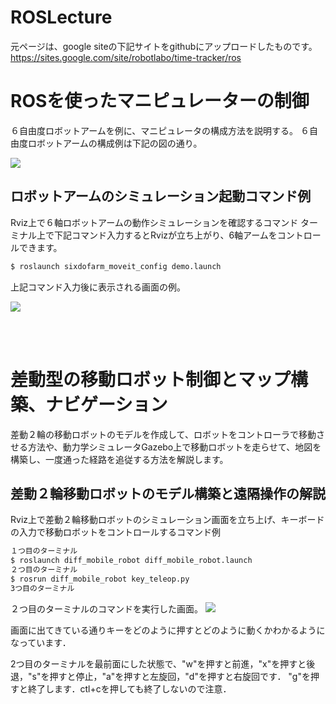 # ROSLecture
元ページは、google siteの下記サイトをgithubにアップロードしたものです。
https://sites.google.com/site/robotlabo/time-tracker/ros

# ROSを使ったマニピュレーターの制御
６自由度ロボットアームを例に、マニピュレータの構成方法を説明する。
６自由度ロボットアームの構成例は下記の図の通り。

<img src ="https://41417c4a-a-62cb3a1a-s-sites.googlegroups.com/site/robotlabo/time-tracker/ros/ros-manipulator/%E3%82%B9%E3%83%A9%E3%82%A4%E3%83%88%E3%82%991.jpg?attachauth=ANoY7cojRQ56-4_rSUK-UCtWPLiSDPjIUu4INzzZgjFTSUCthAtkWJB4kXF4grOaS7BArtIcPx5ag2cQdVXG8IZiNvdwGiBvA8TsTHr6sUbUH_ysRL_duS7u5JSQTUqirrPo-i6Rmejy2cIZlQojGbKqxCMLQaNbFiAhf5_k1hhoyPp8bAKHT4znw3ULB-LF9ndJkLGc63ULJqz4va1p1FAuZrYTS5rAmoC449coriVu-GGDYMJ94MMQbdMPklpIlGPYznv-FC26WAX52QfL3klQxcMe6_qEcxI21f_qA5kTi61iofF-5oirNOTnHv1V_54Va6hjLo8Y&attredirects=0">

## ロボットアームのシミュレーション起動コマンド例
Rviz上で６軸ロボットアームの動作シミュレーションを確認するコマンド
ターミナル上で下記コマンド入力するとRvizが立ち上がり、6軸アームをコントロールできます。
```bash
$ roslaunch sixdofarm_moveit_config demo.launch 
```
上記コマンド入力後に表示される画面の例。

<img src ="https://41417c4a-a-62cb3a1a-s-sites.googlegroups.com/site/robotlabo/time-tracker/ros/ros-manipulator/moveit_rviz0.png?attachauth=ANoY7coGzXwX4iNw0vCWQ6t2yAIiWFV5LYW0QX8-B4YOKb9fwSV9deRQWBOmeRJmSWbxNl2GGa8Nk51lJp40nJ6foOjg5ndD-U-ihPogxY_hlJlhhHvgUOKNC5S6H1YDBrlRZfp2zS0YFmH3KLykm4GEfQbB64MUmqfSXyrzLGC7kDUxV6VpXHWMcaoGBjxQ_TEQ7qR2byWl-_wS3l507uLkDyxbIoVZVhkmPakpnupUHeR93uN4OGFZll8HKEWdFk7BP-Ch3jFy&attredirects=0">


<br><br>

# 差動型の移動ロボット制御とマップ構築、ナビゲーション
差動２輪の移動ロボットのモデルを作成して、ロボットをコントローラで移動させる方法や、動力学シミュレータGazebo上で移動ロボットを走らせて、地図を構築し、一度通った経路を追従する方法を解説します。

## 差動２輪移動ロボットのモデル構築と遠隔操作の解説
Rviz上で差動２輪移動ロボットのシミュレーション画面を立ち上げ、キーボードの入力で移動ロボットをコントロールするコマンド例
```bash
１つ目のターミナル
$ roslaunch diff_mobile_robot diff_mobile_robot.launch
２つ目のターミナル
$ rosrun diff_mobile_robot key_teleop.py 
3つ目のターミナル

```
２つ目のターミナルのコマンドを実行した画面。
<img src="https://41417c4a-a-62cb3a1a-s-sites.googlegroups.com/site/robotlabo/time-tracker/ros/gazebo-mobilerobot/key_teleop.png?attachauth=ANoY7coWcJZb_cTseQZu9l-tIUIVowpB7bkydU2Pijcywu8MKnBcdOSwSEYMfiJf9XvI7iKwy3mZoQGtiTixO6dbBkOGCZnXcLk1VhoCCjzyULPKOt9HCgXV_f5pd_jmjsYNU3Vfyi9CMTzq6UpO1vya741BHzgj95UxtJt0HM7YUv0JScHaqB3d_-vWt-_a1DMMIvJLvA1hxVoWCxcvYvEDh16xOQ7JD9Vs9-Cm5t106vRBPkPH_qNyDahaCkaZj9fLMX6QhIPLP88-HCsQNZAJkrBTZ6qj_g%3D%3D&attredirects=0">

画面に出てきている通りキーをどのように押すとどのように動くかわかるようになっています．

2つ目のターミナルを最前面にした状態で、"w"を押すと前進，"x"を押すと後退，"s"を押すと停止，"a"を押すと左旋回，"d"を押すと右旋回です．
"g"を押すと終了します．ctl+cを押しても終了しないので注意．

